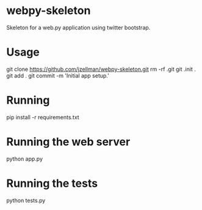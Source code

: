webpy-skeleton
==============

Skeleton for a web.py application using twitter bootstrap.

Usage
==============
git clone https://github.com/jzellman/webpy-skeleton.git
rm -rf .git
git .init .
git add . 
git commit -m 'Initial app setup.'

Running
==============
pip install -r requirements.txt

Running the web server 
====
python app.py

Running the tests
====
python tests.py

